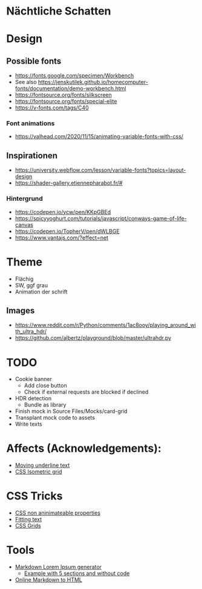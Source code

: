Nächtliche Schatten
===================

# Design

## Possible fonts

* https://fonts.google.com/specimen/Workbench
* See also https://jenskutilek.github.io/homecomputer-fonts/documentation/demo-workbench.html
* https://fontsource.org/fonts/silkscreen
* https://fontsource.org/fonts/special-elite
* https://v-fonts.com/tags/C40

### Font animations
* https://valhead.com/2020/11/15/animating-variable-fonts-with-css/

## Inspirationen

* https://university.webflow.com/lesson/variable-fonts?topics=layout-design
* https://shader-gallery.etiennepharabot.fr/#

### Hintergrund

* https://codepen.io/ycw/pen/KKpGBEd
* https://spicyyoghurt.com/tutorials/javascript/conways-game-of-life-canvas
* https://codepen.io/TopherV/pen/dWLBGE
* https://www.vantajs.com/?effect=net

# Theme
* Flächig
* SW, ggf grau
* Animation der schrift

## Images

* https://www.reddit.com/r/Python/comments/1ac8ooy/playing_around_with_ultra_hdr/
* https://github.com/albertz/playground/blob/master/ultrahdr.py

# TODO
* Cookie banner
  * Add close button
  * Check if external requests are blocked if declined
* HDR detection
  * Bundle as library
* Finish mock in Source Files/Mocks/card-grid
* Transplant mock code to assets
* Write texts

# Affects (Acknowledgements):
* [Moving underline text](https://codepen.io/RickyMarou/pen/dyoMXYR)
* [CSS Isometric grid](https://codepen.io/avixsoft/pen/mdyOLKR)

# CSS Tricks
* [CSS non aninimateable properties](https://developer.chrome.com/blog/entry-exit-animations)
* [Fitting text](https://css-tricks.com/fitting-text-to-a-container/)
* [CSS Grids](https://css-tricks.com/animating-css-grid-how-to-examples/)

# Tools
  * [Markdown Lorem Ipsum generator](https://github.com/jaspervdj/lorem-markdownum)
    * [Example with 5 sections and without code](https://jaspervdj.be/lorem-markdownum/markdown.txt?no-code=on&num-blocks=5)
  * [Online Markdown to HTML](https://markdowntohtml.com/)
